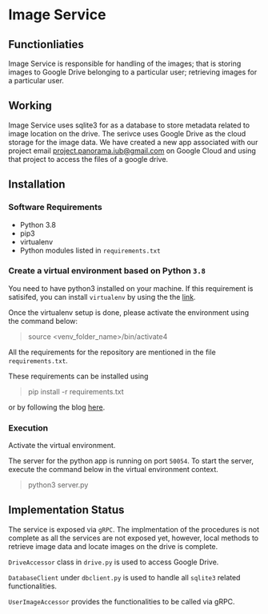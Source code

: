 # Image Service

## Functionliaties

Image Service is responsible for handling of the images; that is storing images to Google Drive belonging to a particular user; retrieving images for a particular user.

## Working

Image Service uses sqlite3 for as a database to store metadata related to image location on the drive.
The serivce uses Google Drive as the cloud storage for the image data. We have created a new app associated with our project email
project.panorama.iub@gmail.com on Google Cloud and using that project to access the files of a google drive.

## Installation 

### Software Requirements

* Python 3.8
* pip3
* virtualenv
* Python modules listed in `requirements.txt`

### Create a virtual environment based on Python `3.8`

You need to have python3 installed on your machine. If this requirement is satisifed, you can install `virtualenv` by using the the [link](https://packaging.python.org/guides/installing-using-pip-and-virtual-environments/).

Once the virtualenv setup is done, please activate the environment using the command below:

> source <venv_folder_name>/bin/activate4

All the requirements for the repository are mentioned in the file `requirements.txt`.

These requirements can be installed using 

> pip install -r requirements.txt

or by following the blog [here](https://intellipaat.com/community/31672/how-to-use-requirements-txt-to-install-all-dependencies-in-a-python-project).


### Execution

Activate the virtual environment.


The server for the python app is running on port `50054`.
To start the server, execute the command below in the virtual environment context.

> python3 server.py


## Implementation Status

The service is exposed via `gRPC`. The implmentation of the procedures is not complete as all the services are not exposed yet, however, local methods to retrieve image data and locate images on the drive is complete.

`DriveAccessor` class in `drive.py` is used to access Google Drive.

`DatabaseClient` under `dbclient.py` is used to handle all `sqlite3` related functionalities.

`UserImageAccessor` provides the functionalities to be called via gRPC.




